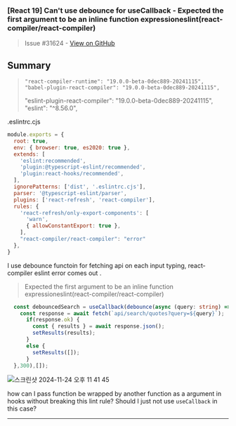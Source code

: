 ### [React 19] Can't use debounce for useCallback -  Expected the first argument to be an inline function expressioneslint(react-compiler/react-compiler)

> Issue #31624 - [View on GitHub](https://github.com/facebook/react/issues/31624)

## Summary

>     "react-compiler-runtime": "19.0.0-beta-0dec889-20241115",
>     "babel-plugin-react-compiler": "19.0.0-beta-0dec889-20241115",
>    "eslint-plugin-react-compiler": "19.0.0-beta-0dec889-20241115",
>     "eslint": "^8.56.0",

.eslintrc.cjs
```cjs
module.exports = {
  root: true,
  env: { browser: true, es2020: true },
  extends: [
    'eslint:recommended',
    'plugin:@typescript-eslint/recommended',
    'plugin:react-hooks/recommended',
  ],
  ignorePatterns: ['dist', '.eslintrc.cjs'],
  parser: '@typescript-eslint/parser',
  plugins: ['react-refresh', 'react-compiler'],
  rules: {
    'react-refresh/only-export-components': [
      'warn',
      { allowConstantExport: true },
    ],
    "react-compiler/react-compiler": "error"
  },
}

```

I use debounce functoin for fetching api on each input typing, react-compiler eslint error comes out . 
> Expected the first argument to be an inline function expressioneslint(react-compiler/react-compiler)


```ts
  const debouncedSearch = useCallback(debounce(async (query: string) => {
    const response = await fetch(`api/search/quotes?query=${query}`);
      if(response.ok) {
        const { results } = await response.json();
        setResults(results);
      }
      else {
        setResults([]);
      }
  },300),[]);
```
![스크린샷 2024-11-24 오후 11 41 45](https://github.com/user-attachments/assets/06bbcfce-8075-4c30-ae51-2d099b48372e)

how can I pass function be wrapped by another function as a argument in hooks without breaking this lint rule?  Should I just not use `useCallback` in this case?

---


